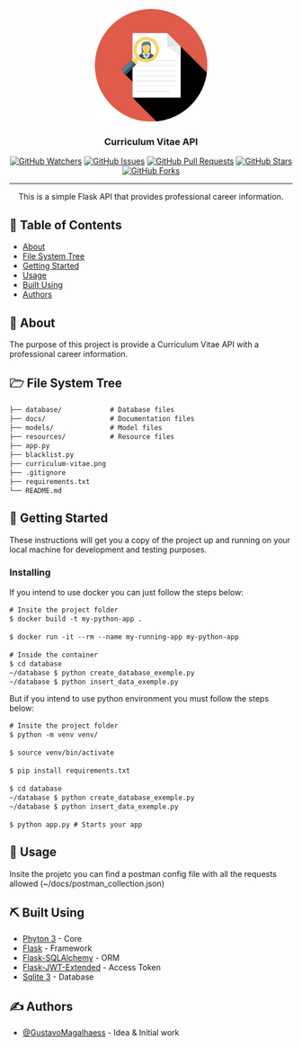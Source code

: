 <p align="center">
  <a href="" rel="noopener">
 <img width=200px height=200px src="./curriculum-vitae.png" alt="Project logo"></a>
</p>

<h3 align="center">Curriculum Vitae API</h3>

<div align="center">

[![GitHub Watchers](https://img.shields.io/github/watchers/GustavoMagalhaess/python-curriculum-api?style=plastic&logo=appveyor)](https://github.com/GustavoMagalhaess/python-curriculum-api/watchers)
[![GitHub Issues](https://img.shields.io/github/issues/GustavoMagalhaess/python-curriculum-api?style=plastic&logo=appveyor)](https://github.com/GustavoMagalhaess/python-curriculum-api/issues)
[![GitHub Pull Requests](https://img.shields.io/github/issues-pr/GustavoMagalhaess/python-curriculum-api?style=plastic&logo=appveyor)](https://github.com/GustavoMagalhaess/python-curriculum-api/pulls)
[![GitHub Stars](https://img.shields.io/github/stars/GustavoMagalhaess/python-curriculum-api?style=plastic&logo=appveyor)](https://github.com/GustavoMagalhaess/python-curriculum-api/stargazers)
[![GitHub Forks](https://img.shields.io/github/forks/GustavoMagalhaess/python-curriculum-api?style=plastic&logo=appveyor)](https://github.com/GustavoMagalhaess/python-curriculum-api/network/members)

</div>

---

<p align="center"> This is a simple Flask API that provides professional career information.
    <br> 
</p>

## 📝 Table of Contents

- [About](#about)
- [File System Tree](#file_system)
- [Getting Started](#getting_started)
- [Usage](#usage)
- [Built Using](#built_using)
- [Authors](#authors)

## 🧐 About <a name = "about"></a>

The purpose of this project is provide a Curriculum Vitae API with a professional career information.

## 🗁 File System Tree <a name = "file_system"></a>

    ├── database/            # Database files 
    ├── docs/                # Documentation files 
    ├── models/              # Model files 
    ├── resources/           # Resource files 
    ├── app.py
    ├── blacklist.py
    ├── curriculum-vitae.png
    ├── .gitignore
    ├── requirements.txt
    └── README.md

## 🏁 Getting Started <a name = "getting_started"></a>

These instructions will get you a copy of the project up and running on your local machine for development and testing purposes.

### Installing

If you intend to use docker you can just follow the steps below:

```
# Insite the project folder
$ docker build -t my-python-app .

$ docker run -it --rm --name my-running-app my-python-app

# Inside the container
$ cd database
~/database $ python create_database_exemple.py
~/database $ python insert_data_exemple.py
```

But if you intend to use python environment you must follow the steps below:

```
# Insite the project folder
$ python -m venv venv/

$ source venv/bin/activate

$ pip install requirements.txt

$ cd database
~/database $ python create_database_exemple.py
~/database $ python insert_data_exemple.py

$ python app.py # Starts your app
```

## 🎈 Usage <a name="usage"></a>

Insite the projetc you can find a postman config file with all the requests allowed (~/docs/postman_collection.json)

## ⛏️ Built Using <a name = "built_using"></a>

- [Phyton 3](https://www.python.org/) - Core
- [Flask](https://flask.palletsprojects.com/en/1.1.x/) - Framework
- [Flask-SQLAlchemy](https://flask-sqlalchemy.palletsprojects.com/en/2.x/) - ORM
- [Flask-JWT-Extended](https://flask-jwt-extended.readthedocs.io/en/stable/) - Access Token
- [Sqlite 3](https://www.sqlite.org/) - Database

## ✍️ Authors <a name = "authors"></a>

- [@GustavoMagalhaess](https://github.com/GustavoMagalhaess) - Idea & Initial work